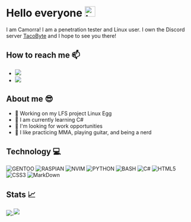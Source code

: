 # Hello everyone <img src="https://user-images.githubusercontent.com/1303154/88677602-1635ba80-d120-11ea-84d8-d263ba5fc3c0.gif" width="28px" alt="hi">
I am Camorra! I am a penetration tester and Linux user. I own the Discord server [TacoByte](https://www.discord.gg/EgqzFfP) and I hope to see you there!<br/>

## How to reach me :mailbox:
- <a href="https://www.discord.com/"><img src="https://img.shields.io/badge/discord%20Camorrista%200875-7289DA?style=for-the-badge&logo=discord&logoColor=white"/></a>
- <a href="https://tutanota.com/"><img src="https://img.shields.io/badge/tutanota%20camorragit-840010?style=for-the-badge&logo=tutanota&logoColor=white"/></a>

## About me :sunglasses:
- :pencil: Working on my LFS project Linux Egg <br/>
- :book: I am currently learning C#
- :eyes: I'm looking for work opportunities
- :dizzy: I like practicing MMA, playing guitar, and being a nerd

## Technology :computer:

![GENTOO](https://img.shields.io/badge/Gentoo%20-grey?style=for-the-badge&logo=gentoo&logoColor=white&labelColor=54487A)
![RASPIAN](https://img.shields.io/badge/Raspian%20-grey?style=for-the-badge&logo=raspberry-pi&logoColor=white&labelColor=C51A4A)
![NVIM](https://img.shields.io/badge/Nvim%20-grey?style=for-the-badge&logo=neovim&logoColor=white&labelColor=57a143)
![PYTHON](https://img.shields.io/badge/-python-grey?style=for-the-badge&logo=python&logoColor=white&labelColor=3776AB)
![BASH](https://img.shields.io/badge/bash%20-grey?style=for-the-badge&logo=gnu-bash&logoColor=white&labelColor=4EAA25)
![C#](https://img.shields.io/badge/CSharp%20-grey?style=for-the-badge&logo=c-sharp&logoColor=white&labelColor=9b4f97)
![HTML5](https://img.shields.io/badge/html%205-grey?style=for-the-badge&logo=html5&logoColor=white&labelColor=F16529)
![CSS3](https://img.shields.io/badge/css%203-grey?style=for-the-badge&logo=css3&logoColor=white&labelColor=1c88c7)
![MarkDown](https://img.shields.io/badge/-Markdown-grey?style=for-the-badge&logo=Markdown&logoColor=white&labelColor=000000)

## Stats :chart_with_upwards_trend:

<a href="https://github.com/Camorrista">
  <img align="center" src="https://github-readme-stats.vercel.app/api/top-langs/?username=Camorrista&title_color=ffffff&text_color=c9cacc&icon_color=2bbc8a&bg_color=1d1f21">
</a>
<img src="https://github-readme-stats.vercel.app/api?username=Camorrista&show_icons=true&line_height=27&count_private=true&title_color=ffffff&text_color=c9cacc&icon_color=2bbc8a&bg_color=1d1f21"> 

